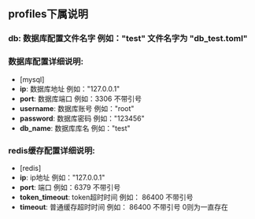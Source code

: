 ## profiles下属说明
### db: 数据库配置文件名字 例如："test" 文件名字为 "db_test.toml"

### 数据库配置详细说明:
* [mysql]
* **ip**: 数据库地址 例如："127.0.0.1"
* **port**: 数据库端口 例如：3306 不带引号
* **username**: 数据库账号 例如："root"
* **password**: 数据库密码 例如："123456"
* **db_name**: 数据库库名 例如："test"

### redis缓存配置详细说明:
* [redis]
* **ip**: ip地址 例如："127.0.0.1"
* **port**: 端口 例如：6379 不带引号
* **token_timeout**: token超时时间 例如： 86400  不带引号
* **timeout**: 普通缓存超时时间 例如： 86400  不带引号 0则为一直存在